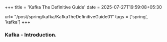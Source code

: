 +++
title = 'Kafka The Definitive Guide'
date = 2025-07-27T19:59:08+05:30

url= "/post/spring/kafka/KafkaTheDefinitiveGuide01"
tags = ['spring', 'kafka']
+++

### **Kafka - Introduction.**
